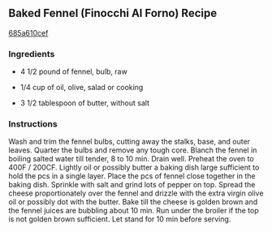 ## Baked Fennel (Finocchi Al Forno) Recipe

[685a610cef](http://cookeatshare.com/recipes/baked-fennel-finocchi-al-forno-74652)

### Ingredients

 - 4 1/2 pound of fennel, bulb, raw

 - 1/4 cup of oil, olive, salad or cooking

 - 3 1/2 tablespoon of butter, without salt

### Instructions

Wash and trim the fennel bulbs, cutting away the stalks, base, and outer leaves. Quarter the bulbs and remove any tough core. Blanch the fennel in boiling salted water till tender, 8 to 10 min. Drain well. Preheat the oven to 400F / 200CF. Lightly oil or possibly butter a baking dish large sufficient to hold the pcs in a single layer. Place the pcs of fennel close together in the baking dish. Sprinkle with salt and grind lots of pepper on top. Spread the cheese proportionately over the fennel and drizzle with the extra virgin olive oil or possibly dot with the butter. Bake till the cheese is golden brown and the fennel juices are bubbling about 10 min. Run under the broiler if the top is not golden brown sufficient. Let stand for 10 min before serving.